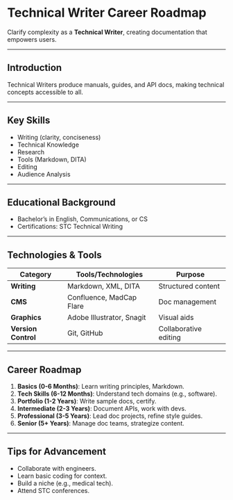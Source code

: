 # Technical Writer Career Roadmap

Clarify complexity as a **Technical Writer**, creating documentation that empowers users.

---

## Introduction
Technical Writers produce manuals, guides, and API docs, making technical concepts accessible to all.

---

## Key Skills
- Writing (clarity, conciseness)
- Technical Knowledge
- Research
- Tools (Markdown, DITA)
- Editing
- Audience Analysis

---

## Educational Background
- Bachelor’s in English, Communications, or CS
- Certifications: STC Technical Writing

---

## Technologies & Tools
| **Category**         | **Tools/Technologies**                         | **Purpose**                        |
|----------------------|------------------------------------------------|------------------------------------|
| **Writing**          | Markdown, XML, DITA                            | Structured content                |
| **CMS**              | Confluence, MadCap Flare                       | Doc management                    |
| **Graphics**         | Adobe Illustrator, Snagit                      | Visual aids                       |
| **Version Control**  | Git, GitHub                                    | Collaborative editing             |

---

## Career Roadmap
1. **Basics (0-6 Months)**: Learn writing principles, Markdown.  
2. **Tech Skills (6-12 Months)**: Understand tech domains (e.g., software).  
3. **Portfolio (1-2 Years)**: Write sample docs, certify.  
4. **Intermediate (2-3 Years)**: Document APIs, work with devs.  
5. **Professional (3-5 Years)**: Lead doc projects, refine style guides.  
6. **Senior (5+ Years)**: Manage doc teams, strategize content.

---

## Tips for Advancement
- Collaborate with engineers.
- Learn basic coding for context.
- Build a niche (e.g., medical tech).
- Attend STC conferences.